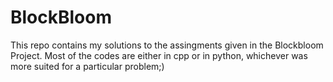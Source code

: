 # BlockBloom
This repo contains my solutions to the assingments given in the Blockbloom Project. 
Most of the codes are either in cpp or in python, whichever was more suited for a particular problem;)
